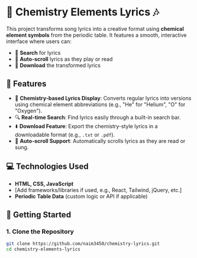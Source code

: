 # 🔬 Chemistry Elements Lyrics 🎶

This project transforms song lyrics into a creative format using **chemical element symbols** from the periodic table. It features a smooth, interactive interface where users can:

- 🔎 **Search** for lyrics
- 📜 **Auto-scroll** lyrics as they play or read
- 💾 **Download** the transformed lyrics

## 📌 Features

- 🧪 **Chemistry-based Lyrics Display**: Converts regular lyrics into versions using chemical element abbreviations (e.g., "He" for "Helium", "O" for "Oxygen").
- 🔍 **Real-time Search**: Find lyrics easily through a built-in search bar.
- ⬇️ **Download Feature**: Export the chemistry-style lyrics in a downloadable format (e.g., `.txt` or `.pdf`).
- 🧭 **Auto-scroll Support**: Automatically scrolls lyrics as they are read or sung.

## 💻 Technologies Used

- **HTML, CSS, JavaScript**
- [Add frameworks/libraries if used, e.g., React, Tailwind, jQuery, etc.]
- **Periodic Table Data** (custom logic or API if applicable)

## 🚀 Getting Started

### 1. Clone the Repository

```bash
git clone https://github.com/naim3450/chemistry-lyrics.git
cd chemistry-elements-lyrics
